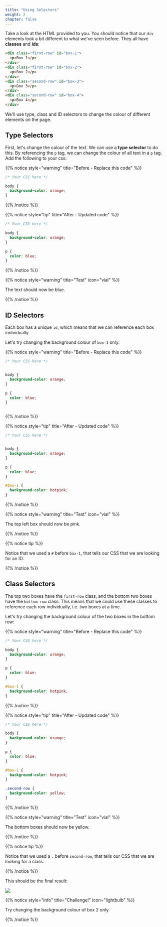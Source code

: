 ```yaml
---
title: "Using Selectors"
weight: 2
chapter: false
---
```


Take a look at the HTML provided to you.
You should notice that our `div` elements look a bit different to what we've seen before. They all have **classes** and **ids**:

```html {title="html"}
<div class="first-row" id="box-1">
  <p>Box 1</p>
</div>
<div class="first-row" id="box-2">
  <p>Box 2</p>
</div>
<div class="second-row" id="box-3">
  <p>Box 3</p>
</div>
<div class="second-row" id="box-4">
  <p>Box 4</p>
</div>
```

We'll use type, class and ID selectors to change the colour of different elements on the page.

## Type Selectors

First, let's change the colour of the text.
We can use a **type selector** to do this.
By referencing the `p` tag, we can change the colour of all text in a `p` tag.
Add the following to your css:

{{% notice style="warning" title="Before - Replace this code" %}}
```css
/* Your CSS here */

body {
  background-color: orange;
}

```
{{% /notice %}}

{{% notice style="tip" title="After - Updated code" %}}
```css
/* Your CSS here */

body {
  background-color: orange;
}

p {
  color: blue;
}
```
{{% /notice %}}

{{% notice style="warning" title="Test" icon="vial" %}}

The text should now be blue.

{{% /notice %}}

## ID Selectors

Each box has a unique `id`, which means that we can reference each box individually.

Let's try changing the background colour of `box-1` only:

{{% notice style="warning" title="Before - Replace this code" %}}
```css
/* Your CSS here */


body {
  background-color: orange;
}

p {
  color: blue;
}



```
{{% /notice %}}

{{% notice style="tip" title="After - Updated code" %}}
```css
/* Your CSS here */


body {
  background-color: orange;
}

p {
  color: blue;
}

#box-1 {
  background-color: hotpink;
}

```
{{% /notice %}}

{{% notice style="warning" title="Test" icon="vial" %}}

The top left box should now be pink.

{{% /notice %}}

{{% notice tip %}}

Notice that we used a `#` before `box-1`, that tells our CSS that we are looking for an ID.

{{% /notice %}}

## Class Selectors

The top two boxes have the `first-row` class, and the bottom two boxes have the `bottom-row` class.
This means that we could use these classes to reference each row individually, i.e. two boxes at a time.

Let's try changing the background colour of the two boxes in the bottom row:

{{% notice style="warning" title="Before - Replace this code" %}}
```css
/* Your CSS here */

body {
  background-color: orange;
}

p {
  color: blue;
}

#box-1 {
  background-color: hotpink;
}


```
{{% /notice %}}

{{% notice style="tip" title="After - Updated code" %}}
```css
/* Your CSS here */

body {
  background-color: orange;
}

p {
  color: blue;
}

#box-1 {
  background-color: hotpink;
}

.second-row {
  background-color: yellow;
}
```
{{% /notice %}}

{{% notice style="warning" title="Test" icon="vial" %}}

The bottom boxes should now be yellow.

{{% /notice %}}

{{% notice tip %}}

Notice that we used a `.` before `second-row`, that tells our CSS that we are looking for a class.

{{% /notice %}}

This should be the final result:

![](../../images/boxes_complete.png)

{{% notice style="info" title="Challenge!" icon="lightbulb" %}}

Try changing the background colour of box 2 only.

{{% /notice %}}
